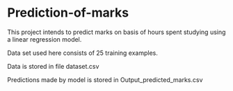 # Prediction-of-marks

This project intends to predict marks on basis of hours spent studying using a linear regression model.

Data set used here consists of 25 training examples.

Data is stored in file dataset.csv

Predictions made by model is stored in Output_predicted_marks.csv
